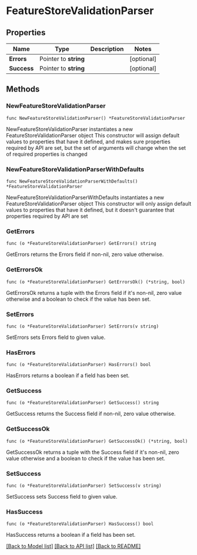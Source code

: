 # FeatureStoreValidationParser

## Properties

Name | Type | Description | Notes
------------ | ------------- | ------------- | -------------
**Errors** | Pointer to **string** |  | [optional] 
**Success** | Pointer to **string** |  | [optional] 

## Methods

### NewFeatureStoreValidationParser

`func NewFeatureStoreValidationParser() *FeatureStoreValidationParser`

NewFeatureStoreValidationParser instantiates a new FeatureStoreValidationParser object
This constructor will assign default values to properties that have it defined,
and makes sure properties required by API are set, but the set of arguments
will change when the set of required properties is changed

### NewFeatureStoreValidationParserWithDefaults

`func NewFeatureStoreValidationParserWithDefaults() *FeatureStoreValidationParser`

NewFeatureStoreValidationParserWithDefaults instantiates a new FeatureStoreValidationParser object
This constructor will only assign default values to properties that have it defined,
but it doesn't guarantee that properties required by API are set

### GetErrors

`func (o *FeatureStoreValidationParser) GetErrors() string`

GetErrors returns the Errors field if non-nil, zero value otherwise.

### GetErrorsOk

`func (o *FeatureStoreValidationParser) GetErrorsOk() (*string, bool)`

GetErrorsOk returns a tuple with the Errors field if it's non-nil, zero value otherwise
and a boolean to check if the value has been set.

### SetErrors

`func (o *FeatureStoreValidationParser) SetErrors(v string)`

SetErrors sets Errors field to given value.

### HasErrors

`func (o *FeatureStoreValidationParser) HasErrors() bool`

HasErrors returns a boolean if a field has been set.

### GetSuccess

`func (o *FeatureStoreValidationParser) GetSuccess() string`

GetSuccess returns the Success field if non-nil, zero value otherwise.

### GetSuccessOk

`func (o *FeatureStoreValidationParser) GetSuccessOk() (*string, bool)`

GetSuccessOk returns a tuple with the Success field if it's non-nil, zero value otherwise
and a boolean to check if the value has been set.

### SetSuccess

`func (o *FeatureStoreValidationParser) SetSuccess(v string)`

SetSuccess sets Success field to given value.

### HasSuccess

`func (o *FeatureStoreValidationParser) HasSuccess() bool`

HasSuccess returns a boolean if a field has been set.


[[Back to Model list]](../README.md#documentation-for-models) [[Back to API list]](../README.md#documentation-for-api-endpoints) [[Back to README]](../README.md)


